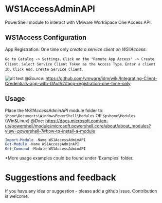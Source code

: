 
# WS1AccessAdminAPI

PowerShell module to interact with VMware WorkSpace One Access API.

## WS1Access Configuration

App Registration: One time only
*create a service client on WS1Access*:

`Go to Catalog -> Settings.`
`Click on the "Remote App Access" -> Create Client.`
`Select Service Client Token as the Access Type.`
`Enter a client ID.`
`Click Add.`
`Create Service Client.`

![alt text](https://raw.githubusercontent.com/wiki/vmware/idm/images/OAuth2CredClient.png)
@*Source*: <https://github.com/vmware/idm/wiki/Integrating-Client-Credentials-app-with-OAuth2#app-registration-one-time-only>

## Usage

Place the *WS1AccessAdminAPI* module folder to:
`$home\Documents\WindowsPowerShell\Modules` OR `$pshome\Modules` (Win&Linux)
@*Doc*: <https://docs.microsoft.com/en-us/powershell/module/microsoft.powershell.core/about/about_modules?view=powershell-7#how-to-install-a-module>

```Powershell
Import-Module -Name WS1AccessAdminAPI
Get-Module -Name WS1AccessAdminAPI
Get-Command -Module WS1AccessAdminAPI
```

*More usage examples could be found under 'Examples' folder.

# Suggestions and feedback

If you have any idea or suggestion - please add a github issue.
Contribution is welcome.
